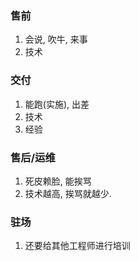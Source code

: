 
### 售前
1. 会说, 吹牛, 来事
2. 技术
### 交付
1. 能跑(实施), 出差
3. 技术
4. 经验
### 售后/运维
1. 死皮赖脸, 能挨骂
2. 技术越高, 挨骂就越少. 
### 驻场
1. 还要给其他工程师进行培训